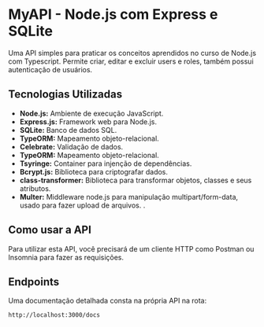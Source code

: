 # MyAPI - Node.js com Express e SQLite

Uma API simples para praticar os conceitos aprendidos no curso de Node.js com Typescript. Permite criar, editar e excluir users e roles, também possui autenticação de usuários.

## Tecnologias Utilizadas

* **Node.js:** Ambiente de execução JavaScript.
* **Express.js:** Framework web para Node.js.
* **SQLite:** Banco de dados SQL.
* **TypeORM:** Mapeamento objeto-relacional.
* **Celebrate:** Validação de dados.
* **TypeORM:** Mapeamento objeto-relacional.
* **Tsyringe:** Container para injenção de dependências.
* **Bcrypt.js:** Biblioteca para criptografar dados.
* **class-transformer:** Biblioteca para transformar objetos, classes e seus atributos.
* **Multer:** Middleware node.js para manipulação multipart/form-data, usado para fazer upload de arquivos. .

## Como usar a API

Para utilizar esta API, você precisará de um cliente HTTP como Postman ou Insomnia para fazer as requisições.


## Endpoints

Uma documentação detalhada consta na própria API na rota:

```sh
http://localhost:3000/docs
```



